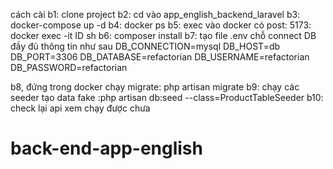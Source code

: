 cách cài 
b1: clone project
b2: cd vào app_english_backend_laravel
b3: docker-compose up -d
b4: docker ps 
b5: exec vào docker có post: 5173: docker exec -it ID sh
b6: composer install 
b7: tạo file .env chỗ connect DB đầy đủ thông tin như sau
DB_CONNECTION=mysql
DB_HOST=db
DB_PORT=3306
DB_DATABASE=refactorian
DB_USERNAME=refactorian
DB_PASSWORD=refactorian

b8, đứng trong docker chạy migrate: php artisan migrate
b9: chạy các seeder tạo data fake :php artisan db:seed --class=ProductTableSeeder
b10: check lại api xem chạy được chưa 

# back-end-app-english
